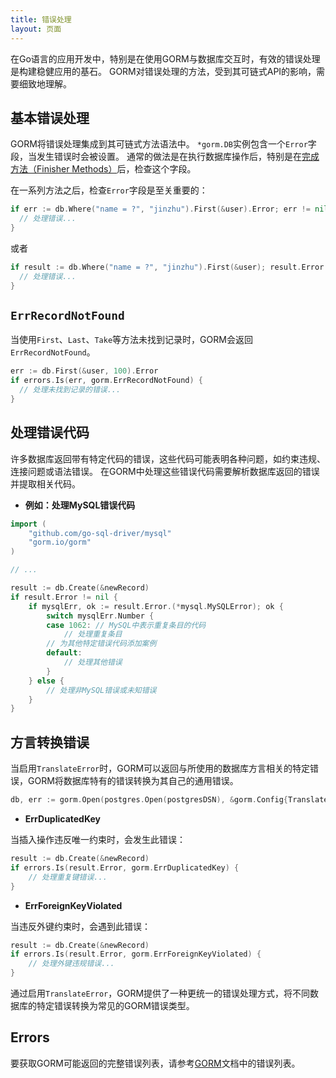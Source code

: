 ```yaml
---
title: 错误处理
layout: 页面
---
```


在Go语言的应用开发中，特别是在使用GORM与数据库交互时，有效的错误处理是构建稳健应用的基石。 GORM对错误处理的方法，受到其可链式API的影响，需要细致地理解。

## 基本错误处理

GORM将错误处理集成到其可链式方法语法中。 `*gorm.DB`实例包含一个`Error`字段，当发生错误时会被设置。 通常的做法是在执行数据库操作后，特别是在[完成方法（Finisher Methods）](method_chaining.html#finisher_method)后，检查这个字段。

在一系列方法之后，检查`Error`字段是至关重要的：

```go
if err := db.Where("name = ?", "jinzhu").First(&user).Error; err != nil {
  // 处理错误...
}
```

或者

```go
if result := db.Where("name = ?", "jinzhu").First(&user); result.Error != nil {
  // 处理错误...
}
```

## `ErrRecordNotFound`

当使用`First`、`Last`、`Take`等方法未找到记录时，GORM会返回`ErrRecordNotFound`。

```go
err := db.First(&user, 100).Error
if errors.Is(err, gorm.ErrRecordNotFound) {
  // 处理未找到记录的错误...
}
```

## 处理错误代码

许多数据库返回带有特定代码的错误，这些代码可能表明各种问题，如约束违规、连接问题或语法错误。 在GORM中处理这些错误代码需要解析数据库返回的错误并提取相关代码。

- **例如：处理MySQL错误代码**

```go
import (
    "github.com/go-sql-driver/mysql"
    "gorm.io/gorm"
)

// ...

result := db.Create(&newRecord)
if result.Error != nil {
    if mysqlErr, ok := result.Error.(*mysql.MySQLError); ok {
        switch mysqlErr.Number {
        case 1062: // MySQL中表示重复条目的代码
            // 处理重复条目
        // 为其他特定错误代码添加案例
        default:
            // 处理其他错误
        }
    } else {
        // 处理非MySQL错误或未知错误
    }
}
```

## 方言转换错误

当启用`TranslateError`时，GORM可以返回与所使用的数据库方言相关的特定错误，GORM将数据库特有的错误转换为其自己的通用错误。

```go
db, err := gorm.Open(postgres.Open(postgresDSN), &gorm.Config{TranslateError: true})
```

- **ErrDuplicatedKey**

当插入操作违反唯一约束时，会发生此错误：

```go
result := db.Create(&newRecord)
if errors.Is(result.Error, gorm.ErrDuplicatedKey) {
    // 处理重复键错误...
}
```

- **ErrForeignKeyViolated**

当违反外键约束时，会遇到此错误：

```go
result := db.Create(&newRecord)
if errors.Is(result.Error, gorm.ErrForeignKeyViolated) {
    // 处理外键违规错误...
}
```

通过启用`TranslateError`，GORM提供了一种更统一的错误处理方式，将不同数据库的特定错误转换为常见的GORM错误类型。

## Errors

要获取GORM可能返回的完整错误列表，请参考[GORM](https://github.com/go-gorm/gorm/blob/master/errors.go)文档中的错误列表。
